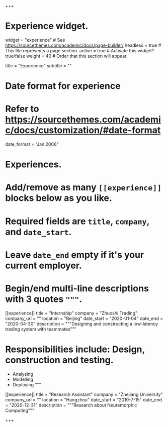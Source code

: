 +++
# Experience widget.
widget = "experience"  # See https://sourcethemes.com/academic/docs/page-builder/
headless = true  # This file represents a page section.
active = true  # Activate this widget? true/false
weight = 40  # Order that this section will appear.

title = "Experience"
subtitle = ""

# Date format for experience
#   Refer to https://sourcethemes.com/academic/docs/customization/#date-format
date_format = "Jan 2006"

# Experiences.
#   Add/remove as many `[[experience]]` blocks below as you like.
#   Required fields are `title`, `company`, and `date_start`.
#   Leave `date_end` empty if it's your current employer.
#   Begin/end multi-line descriptions with 3 quotes `"""`.
[[experience]]
  title = "Internship"
  company = "Zhuoshi Trading"
  company_url = ""
  location = "Beijing"
  date_start = "2020-01-04"
  date_end = "2020-04-30"
  description = """Designing and constructing a low-latency trading system with teammates"""
#  Responsibilities include: Design, construction and testing.
  
  * Analysing
  * Modelling
  * Deploying
  """

[[experience]]
  title = "Research Assistant"
  company = "Zhejiang University"
  company_url = ""
  location = "Hangzhou"
  date_start = "2019-7-15"
  date_end = "2020-12-31"
  description = """Research about Neuremorphic Computing"""

+++
